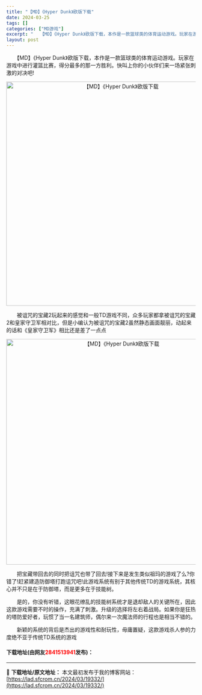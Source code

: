 ```yaml
---
title: "【MD】《Hyper Dunk》欧版下载"
date: 2024-03-25
tags: []
categories: ["MD游戏"]
excerpt: "　　【MD】《Hyper Dunk》欧版下载，本作是一款篮球类的体育运动游戏。玩家在游戏中进行灌篮比赛，得分最多的那一方胜利。快叫上你的小伙伴们来一场紧张刺激的对决吧! 　　被诅咒的宝藏2玩起来的感觉和一般TD游戏不同，众多玩家都拿被诅咒的宝藏2和皇家守卫军相对比，但是小编认为被诅咒的宝藏2虽然静态&hellip;"
layout: post
---
```


 <p>　　【MD】《Hyper Dunk》欧版下载，本作是一款篮球类的体育运动游戏。玩家在游戏中进行灌篮比赛，得分最多的那一方胜利。快叫上你的小伙伴们来一场紧张刺激的对决吧!</p> <p align="center"><img align="" border="0" src="https://lad.sfcrom.cn/wp-content/uploads/2024/03/20240325_66010b28cb426.png" width="595" alt="【MD】《Hyper Dunk》欧版下载" /></p> <p>　　被诅咒的宝藏2玩起来的感觉和一般TD游戏不同，众多玩家都拿被诅咒的宝藏2和皇家守卫军相对比，但是小编认为被诅咒的宝藏2虽然静态画面靓丽，动起来的话和《皇家守卫军》相比还是差了一点点</p> <p align="center"><img align="" border="0" src="https://lad.sfcrom.cn/wp-content/uploads/2024/03/20240325_66010b2abf05f.png" width="599" alt="【MD】《Hyper Dunk》欧版下载" /></p> <p>　　把宝藏带回去的同时把诅咒也带了回去!接下来是发生类似祖玛的游戏了么?你错了!赶紧建造防御塔打跑诅咒吧!此游戏系统有别于其他传统TD的游戏系统，其核心并不只是在于防御塔，而是更多在于技能树。</p> <p>　　是的，你没有听错，这眼花缭乱的技能树系统才是退却敌人的关键所在，因此这款游戏需要不时的操作，充满了刺激。升级的选择将左右着战局。如果你是狂热的塔防爱好者，玩惯了当一名建筑师，偶尔来一次魔法师的行程也是相当不错的。</p> <p>　　新颖的系统的背后是杰出的游戏性和耐玩性，毋庸置疑，这款游戏杀人参的力度绝不亚于传统TD系统的游戏</p> <p><h4>下载地址(由网友<font color="red">2841513941</font>发布)：</h4></p> 

---
📖 **下载地址/原文地址：** 本文最初发布于我的博客网站：[https://lad.sfcrom.cn/2024/03/19332/](https://lad.sfcrom.cn/2024/03/19332/)
